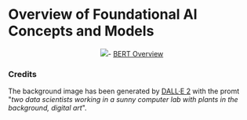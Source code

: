 # Overview of Foundational AI Concepts and Models

<p align="center">
  <img src="/img/dall-e-ai.png>
</p>

## - [BERT Overview](./BERT.md)


### Credits

The background image has been generated by [DALL·E 2](https://openai.com/dall-e-2/) with the promt "*two data scientists working in a sunny computer lab with plants in the background, digital art*".